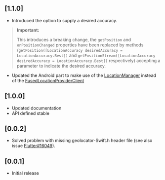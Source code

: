 ## [1.1.0]

* Introduced the option to supply a desired accuracy. 

> **Important:** 
>
>This introduces a breaking change, the `getPosition` and `onPositionChanged` properties have been replaced by methods (`getPosition([LocationAccuracy desiredAccuracy = LocationAccuracy.Best])` and `getPositionStream([LocationAccuracy desiredAccuracy = LocationAccuracy.Best])` respectively) accepting a parameter to indicate the desired accuracy.
* Updated the Android part to make use of the [LocationManager](https://developer.android.com/reference/android/location/LocationManager) instead of the [FusedLocationProviderClient](https://developers.google.com/android/reference/com/google/android/gms/location/FusedLocationProviderClient)

## [1.0.0]

* Updated documentation
* API defined stable

## [0.0.2]

* Solved problem with missing geolocator-Swift.h header file (see also issue [Flutter#16049](https://github.com/flutter/flutter/issues/16049)).

## [0.0.1]

* Initial release
